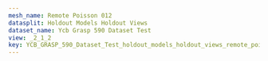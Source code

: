 ```yaml
---
mesh_name: Remote Poisson 012
datasplit: Holdout Models Holdout Views
dataset_name: Ycb Grasp 590 Dataset Test
view: _2_1_2
key: YCB_GRASP_590_Dataset_Test_holdout_models_holdout_views_remote_poisson_012__2_1_2
---
```

